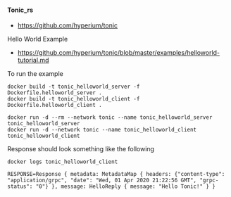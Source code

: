 #### Tonic_rs

 - https://github.com/hyperium/tonic

Hello World Example
- https://github.com/hyperium/tonic/blob/master/examples/helloworld-tutorial.md

To run the example

```
docker build -t tonic_helloworld_server -f Dockerfile.helloworld_server .
docker build -t tonic_helloworld_client -f Dockerfile.helloworld_client .

docker run -d --rm --network tonic --name tonic_helloworld_server tonic_helloworld_server
docker run -d --network tonic --name tonic_helloworld_client tonic_helloworld_client
```

Response should look something like the following

```
docker logs tonic_helloworld_client   

RESPONSE=Response { metadata: MetadataMap { headers: {"content-type": "application/grpc", "date": "Wed, 01 Apr 2020 21:22:56 GMT", "grpc-status": "0"} }, message: HelloReply { message: "Hello Tonic!" } }

```

